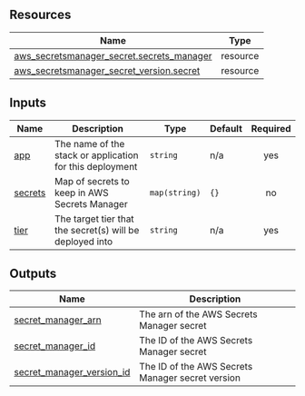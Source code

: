 <!-- BEGIN_TF_DOCS -->
## Resources

| Name | Type |
|------|------|
| [aws_secretsmanager_secret.secrets_manager](https://registry.terraform.io/providers/hashicorp/aws/latest/docs/resources/secretsmanager_secret) | resource |
| [aws_secretsmanager_secret_version.secret](https://registry.terraform.io/providers/hashicorp/aws/latest/docs/resources/secretsmanager_secret_version) | resource |

## Inputs

| Name | Description | Type | Default | Required |
|------|-------------|------|---------|:--------:|
| <a name="input_app"></a> [app](#input\_app) | The name of the stack or application for this deployment | `string` | n/a | yes |
| <a name="input_secrets"></a> [secrets](#input\_secrets) | Map of secrets to keep in AWS Secrets Manager | `map(string)` | `{}` | no |
| <a name="input_tier"></a> [tier](#input\_tier) | The target tier that the secret(s) will be deployed into | `string` | n/a | yes |

## Outputs

| Name | Description |
|------|-------------|
| <a name="output_secret_manager_arn"></a> [secret\_manager\_arn](#output\_secret\_manager\_arn) | The arn of the AWS Secrets Manager secret |
| <a name="output_secret_manager_id"></a> [secret\_manager\_id](#output\_secret\_manager\_id) | The ID of the AWS Secrets Manager secret |
| <a name="output_secret_manager_version_id"></a> [secret\_manager\_version\_id](#output\_secret\_manager\_version\_id) | The ID of the AWS Secrets Manager secret version |
<!-- END_TF_DOCS -->